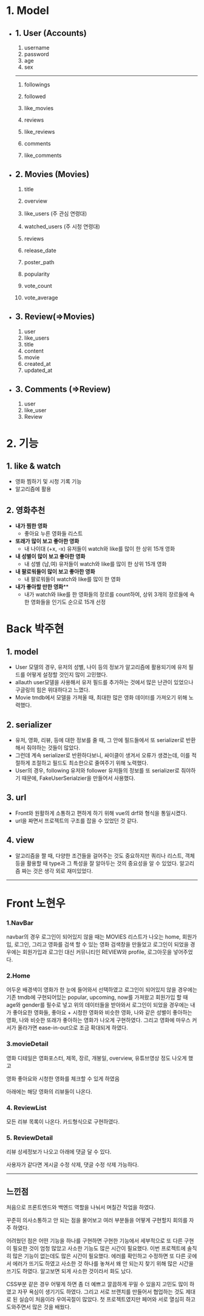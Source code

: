 

# 1. Model

- ## 1. User (Accounts)

  1) username
  2) password
  3) age
  4) sex

  -----

  1. followings

  2. followed

  3. like_movies

  4. reviews

  5. like_reviews

  6. comments

  7. like_comments

     

     

- ## 2. Movies (Movies)

  1. title

  2. overview

  3. like_users (주 관심 연령대)

  4. watched_users (주 시청 연령대)

  5. reviews

  6. release_date

  7. poster_path

  8. popularity

  9. vote_count

  10. vote_average

      

- ## 3. Review(=>Movies)

  1. user
  2. like_users
  3. title
  4. content
  5. movie
  6. created_at
  7. updated_at

- ## 3. Comments (=>Review)

  1. user
  2. like_user
  3. Review

# 2. 기능



## **1. like & watch**

- 영화 찜하기 및 시청 기록 기능
- 알고리즘에 활용



## 2. 영화추천

- **내가 찜한 영화**
  - 좋아요 누른 영화들 리스트
- **또래가 많이 보고 좋아한 영화**
  - 내 나이대 (+x, -x) 유저들이 watch와 like를 많이 한 상위 15개 영화
- **내 성별이 많이 보고 좋아한 영화**
  - 내 성별 (남,여) 유저들이 watch와 like를 많이 한 상위 15개 영화
- **내 팔로워들이 많이 보고 좋아한 영화**
  - 내 팔로워들이 watch와 like를 많이 한 영화 
- **내가 좋아할 만한 영화****
  - 내가 watch와 like를 한 영화들의 장르를  count하여, 상위 3개의 장르들에 속한 영화들을 인기도 순으로 15개 선정



# Back 박주현

## 1. model

- User 모델의 경우, 유저의 성별, 나이 등의 정보가 알고리즘에 활용되기에 유저 필드를 어떻게 설정할 것인지 많이 고민했다.
- allauth user모델을 사용해서 유저 필드를 추가하는 것에서 많은 난관이 있었으나 구글링의 힘은 위대하다고 느꼈다.
- Movie tmdb에서 모델을 가져올 때, 최대한 많은 영화 데이터를 가져오기 위해 노력했다.

## 2. serializer

- 유저, 영화, 리뷰, 등에 대한 정보를 줄 때, 그 안에 필드들에서 또 serializer로 반환해서 줘야하는 것들이 많았다. 
- 그런데 계속 serializer로 반환하다보니, 싸이클이 생겨서 오류가 생겼는데, 이를 적절하게 조절하고 필드도 최소한으로 줄여주기 위해 노력했다.
- User의 경우, following 유저와 follower 유저들의 정보를 또 serializer로 줘야하기 때문에, FakeUserSerialzier을 만들어서 사용했다.

## 3. url

- Front와 원활하게 소통하고 편하게 하기 위해 vue의 drf와 형식을 통일시켰다. 
- url을 짜면서 프로젝트의 구조를 잡을 수 있었던 것 같다.

## 4. view

- 알고리즘을 짤 때, 다양한 조건들을 걸어주는 것도 중요하지만 쿼리나 리스트, 객체 등을 활용할 때 type과 그 특성을 잘 알아두는 것의
  중요성을 알 수 있었다. 알고리즘 짜는 것은 생각 외로 재미있었다.



----

# Front 노현우



### 1.NavBar

navbar의 경우 로그인이 되어있지 않을 때는 MOVIES 리스트가 나오는 home, 회원가입, 로그인, 그리고 영화를 검색 할 수 있는 영화 검색창을 만들었고 로그인이 되었을 경우에는 회원가입과 로그인 대신 커뮤니티인 REVIEW와 profile, 로그아웃을 넣어주었다.

### 2.Home

어두운 배경색이 영화가 한 눈에 들어와서 선택하였고 로그인이 되어있지 않을 경우에는 기존 tmdb에 구현되어있는 popular, upcoming, now를 가져왔고 회원가입 할 때 age와 gender를 필수로 넣고 위의 데이터들을 받아와서 로그인이 되었을 경우에는 내가 좋아요한 영화들, 좋아요 + 시청한 영화와 비슷한 영화, 나와 같은 성별이 좋아하는 영화, 나와 비슷한 또래가 좋아하는 영화가 나오게 구현하였다. 그리고 영화에 마우스 커서가 올라가면 ease-in-out으로 조금 확대되게 하였다.

### 3.movieDetail

영화 디테일은 영화포스터, 제목, 장르, 개봉일, overview, 유튜브영상 정도 나오게 했고

영화 좋아요와 시청한 영화를 체크할 수 있게 하였음

아래에는 해당 영화의 리뷰들이 나온다.

### 4. ReviewList

모든 리뷰 목록이 나온다. 카드형식으로 구현하였다.

### 5. ReviewDetail

리뷰 상세정보가 나오고 아래에 댓글 달 수 있다.

사용자가 같다면 게시글 수정 삭제, 댓글 수정 삭제 가능하다.

---



## 느낀점

처음으로 프론트엔드와 백엔드 역할을 나눠서 며칠간 작업을 하였다. 

꾸준히 의사소통하고 안 되는 점을 물어보고 여러 부분들을 어떻게 구현할지 회의를 자주 하였다. 

어려웠던 점은 어떤 기능을 하나를 구현하면 구현한 기능에서 세부적으로 또 다른 구현이 필요한 것이 엄청 많았고 사소한 기능도 많은 시간이 필요했다. 이번 프로젝트에 솔직히 많은 기능이 없는데도 많은 시간이 필요했다. 에러를 확인하고 수정하면 또 다른 곳에서 에러가 뜨기도 하였고 사소한 것 하나를 놓쳐서 왜 안 되는지 찾기 위해 많은 시간을 쓰기도 하였다. 알고보면 되게 사소한 것이라서 화도 났다. 

CSS부분 같은 경우 어떻게 하면 좀 더 예쁘고 깔끔하게 꾸밀 수 있을지 고민도 많이 하였고 자꾸 욕심이 생기기도 하였다. 그리고 서로 브랜치를 만들어서 협업하는 것도 제대로 된 실습이 처음이라 우여곡절이 많았다. 첫 프로젝트였지만 페어와 서로 열심히 하고 도와주면서 많은 것을 배웠다.



